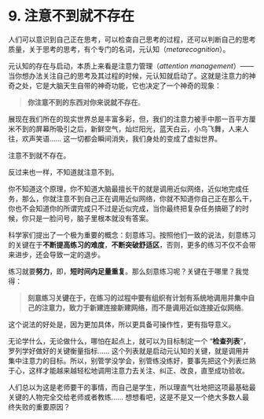# 9. 注意不到就不存在

人们可以意识到自己正在思考，可以检查自己思考的过程，还可以判断自己的思考质量，关于思考的思考，有个专门的名词，元认知（*metarecognition*）。

元认知的存在与启动，本质上来看是注意力管理（*attention management*）—— 当你想办法关注自己的思考及其过程的时候，元认知就启动了。这就是注意力的神奇之处，它是大脑天生自带的神奇功能，它也决定了一个神奇的现象：

> **你注意不到的东西对你来说就不存在**。

展现在我们所在的现实世界总是丰富多彩，但，我们的注意力被手中那一百平方厘米不到的屏幕所吸引之后，新鲜空气，灿烂阳光，蓝天白云，小鸟飞舞，人来人往，欢声笑语…… 这一切都会瞬间消失，我们身处的变成了虚拟世界。

注意不到就不存在。

反过来也一样，不知道就注意不到。

你不知道这个原理，你不知道大脑最擅长干的就是调用近似网络，近似地完成任务，那么，你就注意不到自己正在调用近似网络，你就不知道你自己正在那么干，你也不会知道你的所谓完成只不过是近似完成，当你最终把复杂任务搞砸了的时候，你只是一脸问号，脑子里根本就没有答案。

科学家们提出了一个极为重要的概念：刻意练习。按照他们一致的说法，刻意练习的关键在于**不断提高练习的难度**，**不断突破舒适区**，否则，更多的练习不仅不会带来进步，还会导致一定的退步。

练习就要**努力**，即，**短时间内足量重复**。那么刻意练习呢？关键在于哪里？我觉得：

> **刻意练习关键在于，在练习的过程中要有组织有计划有系统地调用并集中自己的注意力，致力于新建连接新建网络，而不是调用近似连接近似网络**。

这个说法的好处是，因为更加具体，所以更具备可操作性，更有指导意义。

无论学什么，无论做什么，哪怕在起点上，就可以为目标制定一个 “**检查列表**”，罗列学好做好的关键衡量指标…… 这个列表就是启动元认知的关键，就是调用并集中注意力的目标。所以，别管学没学会，别管练没练好，要事先把这个列表烂熟于心，这样才能越来越轻松地调用注意力去关注、纠正、改良，直至成功验收。

人们总以为这是老师要干的事情，而自己是学生，所以理直气壮地把这项最基础最关键的人物完全交给老师或者教练…… 想想看吧，这是不是又一个绝大多数人最终失败的重要原因？

## 